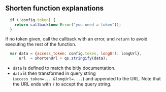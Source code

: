 ## Shorten function explanations

```javascript
  if (!config.token) {
    return callback(new Error("you need a token"));
  }
```

If no token given, call the callback with an error, and
`return` to avoid executing the rest of the function.

```javascript
  var data = {access_token: config.token, longUrl: longUrl},
      url  = shortenUrl + qs.stringify(data);
```

* `data` is defined to match the bitly documentation.
* `data` is then transformed in query string (`access_token=....&longUrl=....`)
  and appended to the URL. Note that the URL ends with `?` to accept the query string.
